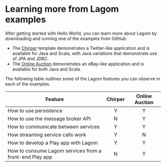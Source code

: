 # Learning more from Lagom examples

After getting started with Hello World, you can learn more about Lagom by downloading and running one of the examples from GitHub:

* The [Chirper](https://github.com/search?utf8=%E2%9C%93&q=Lagom+chirper) template demonstrates a Twitter-like application and is available for Java and Scala, with Java variations that demonstrate use of JPA and JDBC.
* The [Online Auction](https://github.com/search?utf8=%E2%9C%93&q=lagom%2Fonline+auction&type=Repositories&ref=searchresults) demonstrates an eBay-like application and is available for both Java and Scala.

The following table outlines some of the Lagom features you can observe in each of the examples.

Feature |Chirper| Online Auction |
--------|:--------:|:-------------:|
How to use persistence| Y | Y 
How to use the message broker API| N | Y
How to communicate between services| Y | Y
How streaming service calls work | Y | N
How to develop a Play app with Lagom | Y | Y
How to consume Lagom services from a front-end Play app | N | Y



